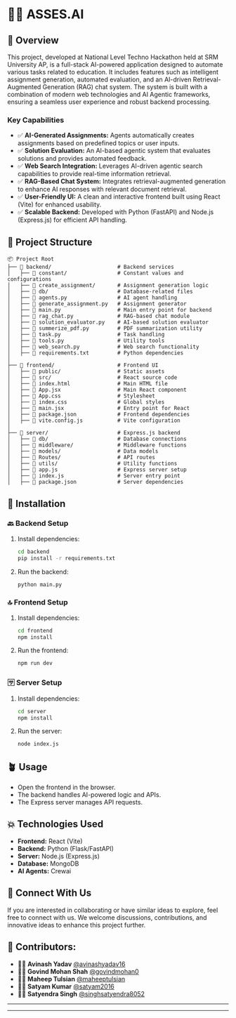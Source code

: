 # 👨‍💻 ASSES.AI

## 📃 Overview

This project, developed at National Level Techno Hackathon held at SRM University AP, is a full-stack AI-powered application designed to automate various tasks related to education. It includes features such as intelligent assignment generation, automated evaluation, and an AI-driven Retrieval-Augmented Generation (RAG) chat system. The system is built with a combination of modern web technologies and AI Agentic frameworks, ensuring a seamless user experience and robust backend processing.

### Key Capabilities

- ✅ **AI-Generated Assignments:** Agents automatically creates assignments based on predefined topics or user inputs.
- ✅ **Solution Evaluation:** An AI-based agentic system that evaluates solutions and provides automated feedback.
- ✅ **Web Search Integration:** Leverages AI-driven agentic search capabilities to provide real-time information retrieval.
- ✅ **RAG-Based Chat System:** Integrates retrieval-augmented generation to enhance AI responses with relevant document retrieval.
- ✅ **User-Friendly UI:** A clean and interactive frontend built using React (Vite) for enhanced usability.
- ✅ **Scalable Backend:** Developed with Python (FastAPI) and Node.js (Express.js) for efficient API handling.

## 📂 Project Structure

```
📦 Project Root
├── 📂 backend/                     # Backend services
│   ├── 📂 constant/                # Constant values and configurations
│   ├── 📂 create_assignment/       # Assignment generation logic
│   ├── 📂 db/                      # Database-related files
│   ├── 📜 agents.py                # AI agent handling
│   ├── 📜 generate_assignment.py   # Assignment generator
│   ├── 📜 main.py                  # Main entry point for backend
│   ├── 📜 rag_chat.py              # RAG-based chat module
│   ├── 📜 solution_evaluator.py    # AI-based solution evaluator
│   ├── 📜 summerize_pdf.py         # PDF summarization utility
│   ├── 📜 task.py                  # Task handling
│   ├── 📜 tools.py                 # Utility tools
│   ├── 📜 web_search.py            # Web search functionality
│   ├── 📜 requirements.txt         # Python dependencies
│
├── 📂 frontend/                    # Frontend UI
│   ├── 📂 public/                  # Static assets
│   ├── 📂 src/                     # React source code
│   ├── 📜 index.html               # Main HTML file
│   ├── 📜 App.jsx                  # Main React component
│   ├── 📜 App.css                  # Stylesheet
│   ├── 📜 index.css                # Global styles
│   ├── 📜 main.jsx                 # Entry point for React
│   ├── 📜 package.json             # Frontend dependencies
│   ├── 📜 vite.config.js           # Vite configuration
│
├── 📂 server/                      # Express.js backend
│   ├── 📂 db/                      # Database connections
│   ├── 📂 middleware/              # Middleware functions
│   ├── 📂 models/                  # Data models
│   ├── 📂 Routes/                  # API routes
│   ├── 📂 utils/                   # Utility functions
│   ├── 📜 app.js                   # Express server setup
│   ├── 📜 index.js                 # Server entry point
│   ├── 📜 package.json             # Server dependencies
```

## 🤖 Installation

### 🔙 Backend Setup

1. Install dependencies:
   ```bash
   cd backend
   pip install -r requirements.txt
   ```
2. Run the backend:
   ```bash
   python main.py
   ```

### 🔝 Frontend Setup

1. Install dependencies:
   ```bash
   cd frontend
   npm install
   ```
2. Run the frontend:
   ```bash
   npm run dev
   ```

### 🈂️ Server Setup

1. Install dependencies:
   ```bash
   cd server
   npm install
   ```
2. Run the server:
   ```bash
   node index.js
   ```

## 🪴 Usage

- Open the frontend in the browser.
- The backend handles AI-powered logic and APIs.
- The Express server manages API requests.

## 💥 Technologies Used

- **Frontend:** React (Vite)
- **Backend:** Python (Flask/FastAPI)
- **Server:** Node.js (Express.js)
- **Database:** MongoDB
- **AI Agents:** Crewai

## 🤳 Connect With Us

If you are interested in collaborating or have similar ideas to explore, feel free to connect with us. We welcome discussions, contributions, and innovative ideas to enhance this project further.

## 🤝 Contributors:

- 👨‍💻 **Avinash Yadav** [@avinashyadav16](https://github.com/avinashyadav16)
- 👨‍💻 **Govind Mohan Shah** [@govindmohan0](https://github.com/govindmohan0)
- 👨‍💻 **Maheep Tulsian** [@maheeptulsian](https://github.com/maheeptulsian)
- 👨‍💻 **Satyam Kumar** [@satyam2016](https://github.com/satyam2016)
- 👨‍💻 **Satyendra Singh** [@singhsatyendra8052](https://github.com/singhsatyendra8052)

---

---
